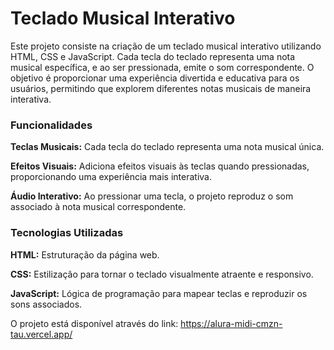 # Teclado Musical Interativo

Este projeto consiste na criação de um teclado musical interativo utilizando HTML, CSS e JavaScript. Cada tecla do teclado representa uma nota musical específica, e ao ser pressionada, emite o som correspondente. O objetivo é proporcionar uma experiência divertida e educativa para os usuários, permitindo que explorem diferentes notas musicais de maneira interativa.

### Funcionalidades

**Teclas Musicais:** Cada tecla do teclado representa uma nota musical única.

**Efeitos Visuais:** Adiciona efeitos visuais às teclas quando pressionadas, proporcionando uma experiência mais interativa.

**Áudio Interativo:** Ao pressionar uma tecla, o projeto reproduz o som associado à nota musical correspondente.

### Tecnologias Utilizadas

**HTML:** Estruturação da página web.

**CSS:** Estilização para tornar o teclado visualmente atraente e responsivo.

**JavaScript:** Lógica de programação para mapear teclas e reproduzir os sons associados.

O projeto está disponível através do link:  https://alura-midi-cmzn-tau.vercel.app/
